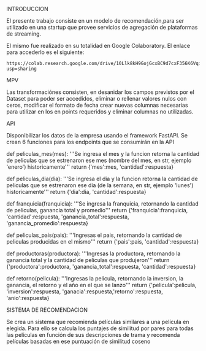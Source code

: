 INTRODUCCION 

El presente trabajo consiste en un modelo de recomendación,para ser 
utilizado en una startup que provee servicios de agregación de plataformas de streaming.

El mismo fue realizado en su totalidad en Google Colaboratory.
El enlace para accederlo es el siguiente:

	https://colab.research.google.com/drive/10Llk8kH9GojGcxBC9d7cxF356K6Vqiev?usp=sharing


MPV

Las transformaciónes consisten, en desanidar los campos previstos por el 
Dataset para poder ser accedidos, eliminar o rellenar valores nulos con ceros, modificar el formato 
de fecha crear nuevas columnas necesarias para utilizar en los en points requeridos y eliminar 
columnas no utilizadas.

API

Disponibilizar los datos de la empresa usando el framework FastAPI.
Se crean 6 funciones para los endpoints que se consumirán en la API

def peliculas_mes(mes): '''Se ingresa el mes y la funcion retorna la cantidad de peliculas que se 
estrenaron ese mes (nombre del mes, en str, ejemplo 'enero') historicamente''' return {'mes':mes, 'cantidad':respuesta}

def peliculas_dia(dia): '''Se ingresa el dia y la funcion retorna la cantidad de peliculas que se estrenaron 
ese dia (de la semana, en str, ejemplo 'lunes') historicamente''' return {'dia':dia, 'cantidad':respuesta}

def franquicia(franquicia): '''Se ingresa la franquicia, retornando la cantidad de peliculas, ganancia total y 
promedio''' return {'franquicia':franquicia, 'cantidad':respuesta, 'ganancia_total':respuesta, 'ganancia_promedio':respuesta}

def peliculas_pais(pais): '''Ingresas el pais, retornando la cantidad de peliculas producidas en el mismo''' 
return {'pais':pais, 'cantidad':respuesta}

def productoras(productora): '''Ingresas la productora, retornando la ganancia total y la cantidad de peliculas 
que produjeron''' return {'productora':productora, 'ganancia_total':respuesta, 'cantidad':respuesta}

def retorno(pelicula): '''Ingresas la pelicula, retornando la inversion, la ganancia, el retorno y el año en el que 
se lanzo''' return {'pelicula':pelicula, 'inversion':respuesta, 'ganacia':respuesta,'retorno':respuesta, 'anio':respuesta}


SISTEMA DE RECOMENDACION

Se crea un sistema que recomienda películas similares a una película en elegida. 
Para ello se calcula los puntajes de similitud por pares para todas las películas en función de sus descripciones de trama y 
recomenda películas basadas en ese  puntuación de similitud coseno
